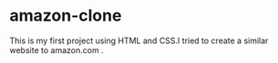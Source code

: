 # amazon-clone
This is my first project using HTML and CSS.I tried to create a similar website to amazon.com .
